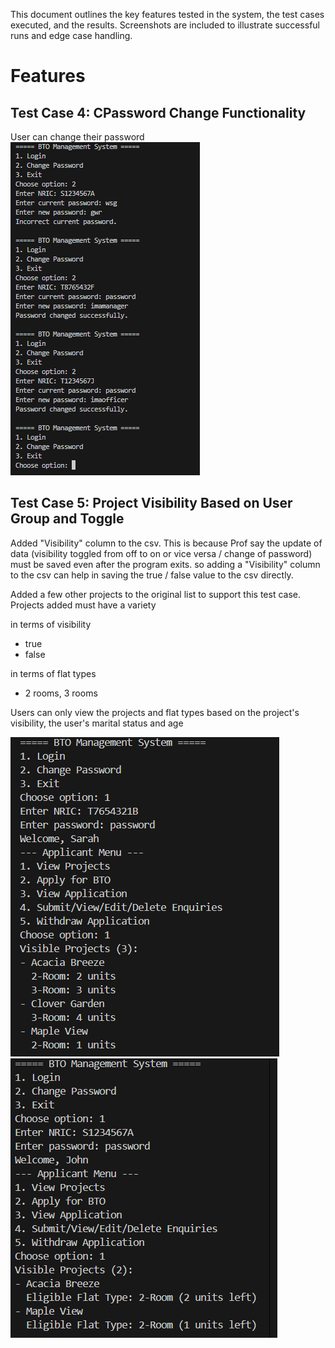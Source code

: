 This document outlines the key features tested in the system, the test cases executed, and the results. Screenshots are included to illustrate successful runs and edge case handling.

# Features 

## Test Case 4: CPassword Change Functionality 
User can change their password
![Password Change](images/PasswordChangeFunctionality.png)


## Test Case 5: Project Visibility Based on User Group and Toggle

Added "Visibility" column to the csv. This is because Prof say the update of data (visibility toggled from off to on or vice versa / change of password) must be saved even after the program exits. so adding a "Visibility" column to the csv can help in saving the true / false value to the csv directly.

Added a few other projects to the original list to support this test case. Projects added must have a variety

in terms of visibility 
- true
- false

in terms of flat types
- 2 rooms, 3 rooms 

Users can only view the projects and flat types based on the project's visibility, the user's marital status and age



![Password Change](images/VisibilityOfProject(Married).png)
![Password Change](images/VisibilityOfProject(Single).png)